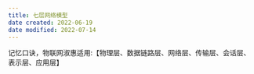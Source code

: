 ```yaml
---
title: 七层网络模型
date created: 2022-06-19
date modified: 2022-07-14
---
```


记忆口诀，物联网淑惠适用:【物理层、数据链路层、网络层、传输层、会话层、表示层、应用层】
